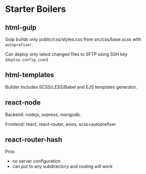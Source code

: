 # Starter Boilers

## html-gulp

Gulp builds only public/css/styles.css from src/css/base.scss with `autoprefixer`.

Can deploy only latest changed files to SFTP using SSH key (`deploy.config.json`)

## html-templates

Builder includes SCSS/LESS/Babel and EJS templates generator.


## react-node

Backend: nodejs, express, mongodb.

Frontend: react, react-router, axios, scss+autoprefixer.

## react-router-hash

Pros:
- no server configuration
- can put to any subdirectory and routing will work

